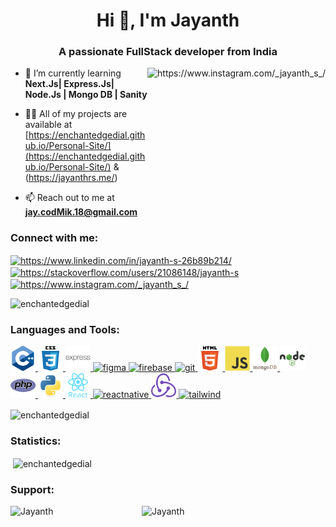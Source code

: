 <h1 align="center">Hi 👋, I'm Jayanth</h1>
<h3 align="center">A passionate FullStack developer from India</h3>

<img align="right" src="https://img.freepik.com/free-vector/programming-concept-illustration_114360-1351.jpg?w=500&t=st=1688893150~exp=1688893750~hmac=763a528c0ec35597e083ddf1d59d6a08240c8d8f114c35067fb419333254cc3e" alt="https://www.instagram.com/_jayanth_s_/" height="250" />

- 🌱 I’m currently learning **Next.Js| Express.Js| Node.Js | Mongo DB | Sanity**

- 👨‍💻 All of my projects are available at [https://enchantedgedial.github.io/Personal-Site/](https://enchantedgedial.github.io/Personal-Site/) & (https://jayanthrs.me/)

- 📫 Reach out to me at **jay.codMik.18@gmail.com**

<h3 align="left">Connect with me:</h3>
<p align="left">
<a href="https://linkedin.com/in/https://www.linkedin.com/in/jayanth-s-26b89b214/" target="blank"><img align="center" src="https://raw.githubusercontent.com/rahuldkjain/github-profile-readme-generator/master/src/images/icons/Social/linked-in-alt.svg" alt="https://www.linkedin.com/in/jayanth-s-26b89b214/" height="30" width="40" /></a>
<a href="https://stackoverflow.com/users/https://stackoverflow.com/users/21086148/jayanth-s" target="blank"><img align="center" src="https://raw.githubusercontent.com/rahuldkjain/github-profile-readme-generator/master/src/images/icons/Social/stack-overflow.svg" alt="https://stackoverflow.com/users/21086148/jayanth-s" height="30" width="40" /></a>
<a href="https://instagram.com/https://www.instagram.com/_jayanth_s_/" target="blank"><img align="center" src="https://raw.githubusercontent.com/rahuldkjain/github-profile-readme-generator/master/src/images/icons/Social/instagram.svg" alt="https://www.instagram.com/_jayanth_s_/" height="30" width="40" /></a>
</p>
<p align="left"> <img src="https://komarev.com/ghpvc/?username=enchantedgedial&label=Profile%20views&color=0e75b6&style=flat" alt="enchantedgedial" /> </p>



<h3 align="left">Languages and Tools:</h3>
<p align="left"> <a href="https://www.w3schools.com/cpp/" target="_blank" rel="noreferrer"> <img src="https://raw.githubusercontent.com/devicons/devicon/master/icons/cplusplus/cplusplus-original.svg" alt="cplusplus" width="40" height="40"/> </a> <a href="https://www.w3schools.com/css/" target="_blank" rel="noreferrer"> <img src="https://raw.githubusercontent.com/devicons/devicon/master/icons/css3/css3-original-wordmark.svg" alt="css3" width="40" height="40"/> </a> <a href="https://expressjs.com" target="_blank" rel="noreferrer"> <img src="https://raw.githubusercontent.com/devicons/devicon/master/icons/express/express-original-wordmark.svg" alt="express" width="40" height="40"/> </a> <a href="https://www.figma.com/" target="_blank" rel="noreferrer"> <img src="https://www.vectorlogo.zone/logos/figma/figma-icon.svg" alt="figma" width="40" height="40"/> </a> <a href="https://firebase.google.com/" target="_blank" rel="noreferrer"> <img src="https://www.vectorlogo.zone/logos/firebase/firebase-icon.svg" alt="firebase" width="40" height="40"/> </a> <a href="https://git-scm.com/" target="_blank" rel="noreferrer"> <img src="https://www.vectorlogo.zone/logos/git-scm/git-scm-icon.svg" alt="git" width="40" height="40"/> </a> <a href="https://www.w3.org/html/" target="_blank" rel="noreferrer"> <img src="https://raw.githubusercontent.com/devicons/devicon/master/icons/html5/html5-original-wordmark.svg" alt="html5" width="40" height="40"/> </a> <a href="https://developer.mozilla.org/en-US/docs/Web/JavaScript" target="_blank" rel="noreferrer"> <img src="https://raw.githubusercontent.com/devicons/devicon/master/icons/javascript/javascript-original.svg" alt="javascript" width="40" height="40"/> </a> <a href="https://www.mongodb.com/" target="_blank" rel="noreferrer"> <img src="https://raw.githubusercontent.com/devicons/devicon/master/icons/mongodb/mongodb-original-wordmark.svg" alt="mongodb" width="40" height="40"/> </a> <a href="https://nodejs.org" target="_blank" rel="noreferrer"> <img src="https://raw.githubusercontent.com/devicons/devicon/master/icons/nodejs/nodejs-original-wordmark.svg" alt="nodejs" width="40" height="40"/> </a> <a href="https://www.php.net" target="_blank" rel="noreferrer"> <img src="https://raw.githubusercontent.com/devicons/devicon/master/icons/php/php-original.svg" alt="php" width="40" height="40"/> </a> <a href="https://www.python.org" target="_blank" rel="noreferrer"> <img src="https://raw.githubusercontent.com/devicons/devicon/master/icons/python/python-original.svg" alt="python" width="40" height="40"/> </a> <a href="https://reactjs.org/" target="_blank" rel="noreferrer"> <img src="https://raw.githubusercontent.com/devicons/devicon/master/icons/react/react-original-wordmark.svg" alt="react" width="40" height="40"/> </a> <a href="https://reactnative.dev/" target="_blank" rel="noreferrer"> <img src="https://reactnative.dev/img/header_logo.svg" alt="reactnative" width="40" height="40"/> </a> <a href="https://redux.js.org" target="_blank" rel="noreferrer"> <img src="https://raw.githubusercontent.com/devicons/devicon/master/icons/redux/redux-original.svg" alt="redux" width="40" height="40"/> </a> <a href="https://tailwindcss.com/" target="_blank" rel="noreferrer"> <img src="https://www.vectorlogo.zone/logos/tailwindcss/tailwindcss-icon.svg" alt="tailwind" width="40" height="40"/> </a> </p>



<p><img align="center" src="https://github-readme-stats.vercel.app/api/top-langs?username=enchantedgedial&show_icons=true&locale=en&layout=compact" alt="enchantedgedial" /></p>
<h3 align="left">Statistics:</h3>
<p>&nbsp;<img align="center" src="https://github-readme-stats.vercel.app/api?username=enchantedgedial&show_icons=true&locale=en" alt="enchantedgedial" /></p>


<h3 align="left">Support:</h3>
<p><a href="https://www.buymeacoffee.com/Jayanth"> <img align="left" src="https://cdn.buymeacoffee.com/buttons/v2/default-yellow.png" height="50" width="210" alt="Jayanth" /></a><a href="https://ko-fi.com/Jayanth"> <img align="left" src="https://cdn.ko-fi.com/cdn/kofi3.png?v=3" height="50" width="210" alt="Jayanth" /></a></p><br><br>
